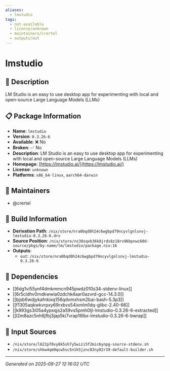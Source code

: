 ```yaml
---
aliases:
  - lmstudio
tags:
  - not-available
  - license/unknown
  - maintainers/crertel
  - outputs/out
---
```


# lmstudio

## 📝 Description

LM Studio is an easy to use desktop app for experimenting with local and open-source Large Language Models (LLMs)

## 📋 Package Information

- **Name**: `lmstudio`
- **Version**: `0.3.26-6`
- **Available**: ❌ No
- **Broken**: ✅ No
- **Description**: LM Studio is an easy to use desktop app for experimenting with local and open-source Large Language Models (LLMs)
- **Homepage**: [https://lmstudio.ai/](https://lmstudio.ai/)
- **License**: `unknown`
- **Platforms**: `x86_64-linux`, `aarch64-darwin`
## 👥 Maintainers

- @crertel


## 🔧 Build Information

- **Derivation Path**: `/nix/store/nra0bqd0h24c6wgbpd79ncyvlgnlsnvj-lmstudio-0.3.26-6.drv`
- **Source Position**: `/nix/store/ns30sqxb36k8jrds8z18rv96bpnwc60d-source/pkgs/by-name/lm/lmstudio/package.nix:16`
- **Outputs**:
  - `out`:  `/nix/store/nra0bqd0h24c6wgbpd79ncyvlgnlsnvj-lmstudio-0.3.26-6`

## 🔗 Dependencies

- [[6dg1vi55ynf4dmkmmcn945pwdz010s34-stdenv-linux]]
- [[6r5cldhv0mdkwwia0zdchk4aar0azvrd-gcc-14.3.0]]
- [[bjsb6wdjykafnkixq156qdvmxhsm2bai-bash-5.3p3]]
- [[f1305aqkwkvrpxy69rxbvs54ixmlm1dq-glibc-2.40-66]]
- [[k893gs3i05a4ypxqjs2a59vs5pmh0ljl-lmstudio-0.3.26-6-extracted]]
- [[l2m8azc5nh6jfbj3jap5ki7vrap16lbx-lmstudio-0.3.26-6-bwrap]]

## 📁 Input Sources

- `/nix/store/l622p70vy8k5sh7y5wizi5f2mic6ynpg-source-stdenv.sh`
- `/nix/store/shkw4qm9qcw5sc5n1k5jznc83ny02r39-default-builder.sh`

---
*Generated on 2025-09-27 12:16:02 UTC*
